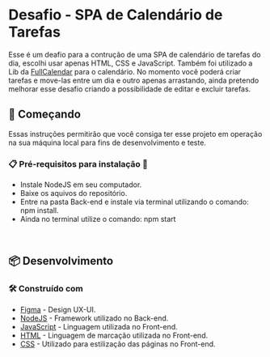 # Desafio - SPA de Calendário de Tarefas

Esse é um deafio para a contrução de uma SPA de calendário de tarefas do dia, escolhi usar apenas HTML, CSS e JavaScript. Também foi utilizado a Lib da [FullCalendar](https://fullcalendar.io/) para o calendário.
No momento você poderá criar tarefas e move-las entre um dia e outro apenas arrastando, ainda pretendo melhorar esse desafio criando a possibilidade de editar e excluir tarefas.
<br>


## 🚀 Começando

Essas instruções permitirão que você consiga ter esse projeto em operação na sua máquina local para fins de desenvolvimento e teste.

### 📋 Pré-requisitos para instalação 🔧

* Instale NodeJS em seu computador.
* Baixe os aquivos do repositório.
* Entre na pasta Back-end e instale via terminal utilizando o comando: npm install.
* Ainda no terminal utilize o comando: npm start
<br>


## 📦 Desenvolvimento

### 🛠️ Construído com

* [Figma](https://www.figma.com/) - Design UX-UI.
* [NodeJS](https://nodejs.org/pt-br/docs/) - Framework utilizado no Back-end.
* [JavaScript](https://developer.mozilla.org/pt-BR/docs/Web/JavaScript) - Linguagem utilizada no Front-end.
* [HTML](https://developer.mozilla.org/pt-BR/docs/Web/HTML) - Linguagem de marcação utilizada no Front-end.
* [CSS](https://developer.mozilla.org/pt-BR/docs/Web/CSS) - Utilizado para estilização das páginas no Front-end.
<br>
